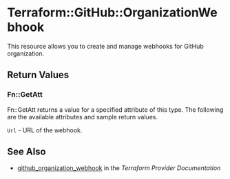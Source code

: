# Terraform::GitHub::OrganizationWebhook

This resource allows you to create and manage webhooks for GitHub organization.

## Return Values

### Fn::GetAtt

Fn::GetAtt returns a value for a specified attribute of this type. The following are the available attributes and sample return values.

`Url` - URL of the webhook.

## See Also

* [github_organization_webhook](https://www.terraform.io/docs/providers/github/r/organization_webhook.html) in the _Terraform Provider Documentation_